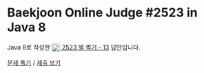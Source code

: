 # Baekjoon Online Judge #2523 in Java 8
Java 8로 작성한 [<img src="https://static.solved.ac/tier_small/3.svg" height="20" align="center">
2523 별 찍기 - 13](https://www.acmicpc.net/problem/2523) 답안입니다.

[문제 풀기](https://www.acmicpc.net/problem/2523) /
[제출 보기](https://www.acmicpc.net/source/88763214)
